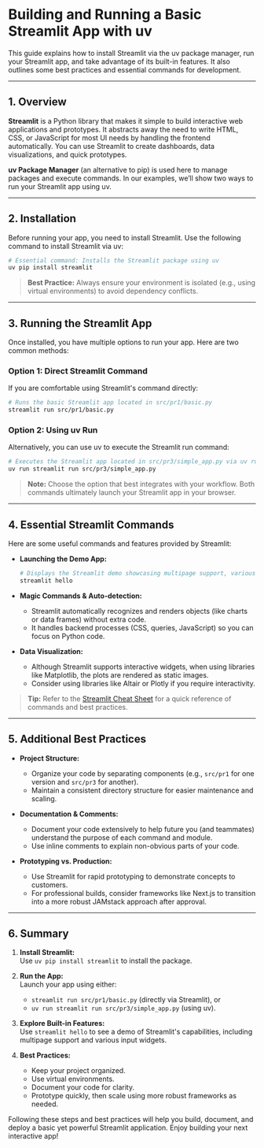 # Building and Running a Basic Streamlit App with uv

This guide explains how to install Streamlit via the uv package manager, run your Streamlit app, and take advantage of its built-in features. It also outlines some best practices and essential commands for development.

---

## 1. Overview

**Streamlit** is a Python library that makes it simple to build interactive web applications and prototypes. It abstracts away the need to write HTML, CSS, or JavaScript for most UI needs by handling the frontend automatically. You can use Streamlit to create dashboards, data visualizations, and quick prototypes.

**uv Package Manager** (an alternative to pip) is used here to manage packages and execute commands. In our examples, we’ll show two ways to run your Streamlit app using uv.

---

## 2. Installation

Before running your app, you need to install Streamlit. Use the following command to install Streamlit via uv:

```bash
# Essential command: Installs the Streamlit package using uv
uv pip install streamlit
```

> **Best Practice:** Always ensure your environment is isolated (e.g., using virtual environments) to avoid dependency conflicts.

---

## 3. Running the Streamlit App

Once installed, you have multiple options to run your app. Here are two common methods:

### Option 1: Direct Streamlit Command

If you are comfortable using Streamlit's command directly:

```bash
# Runs the basic Streamlit app located in src/pr1/basic.py
streamlit run src/pr1/basic.py
```

### Option 2: Using uv Run

Alternatively, you can use uv to execute the Streamlit run command:

```bash
# Executes the Streamlit app located in src/pr3/simple_app.py via uv run
uv run streamlit run src/pr3/simple_app.py
```

> **Note:** Choose the option that best integrates with your workflow. Both commands ultimately launch your Streamlit app in your browser.

---

## 4. Essential Streamlit Commands

Here are some useful commands and features provided by Streamlit:

- **Launching the Demo App:**
  ```bash
  # Displays the Streamlit demo showcasing multipage support, various inputs, and more.
  streamlit hello
  ```

- **Magic Commands & Auto-detection:**
  - Streamlit automatically recognizes and renders objects (like charts or data frames) without extra code.
  - It handles backend processes (CSS, queries, JavaScript) so you can focus on Python code.

- **Data Visualization:**
  - Although Streamlit supports interactive widgets, when using libraries like Matplotlib, the plots are rendered as static images.
  - Consider using libraries like Altair or Plotly if you require interactivity.

> **Tip:** Refer to the [Streamlit Cheat Sheet](https://docs.streamlit.io/develop/quick-reference/cheat-sheet) for a quick reference of commands and best practices.

---

## 5. Additional Best Practices

- **Project Structure:**
  - Organize your code by separating components (e.g., `src/pr1` for one version and `src/pr3` for another).
  - Maintain a consistent directory structure for easier maintenance and scaling.

- **Documentation & Comments:**
  - Document your code extensively to help future you (and teammates) understand the purpose of each command and module.
  - Use inline comments to explain non-obvious parts of your code.

- **Prototyping vs. Production:**
  - Use Streamlit for rapid prototyping to demonstrate concepts to customers.
  - For professional builds, consider frameworks like Next.js to transition into a more robust JAMstack approach after approval.

---

## 6. Summary

1. **Install Streamlit:**  
   Use `uv pip install streamlit` to install the package.

2. **Run the App:**  
   Launch your app using either:
   - `streamlit run src/pr1/basic.py` (directly via Streamlit), or
   - `uv run streamlit run src/pr3/simple_app.py` (using uv).

3. **Explore Built-in Features:**  
   Use `streamlit hello` to see a demo of Streamlit's capabilities, including multipage support and various input widgets.

4. **Best Practices:**  
   - Keep your project organized.
   - Use virtual environments.
   - Document your code for clarity.
   - Prototype quickly, then scale using more robust frameworks as needed.

Following these steps and best practices will help you build, document, and deploy a basic yet powerful Streamlit application. Enjoy building your next interactive app!